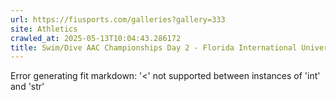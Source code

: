 ```yaml
---
url: https://fiusports.com/galleries?gallery=333
site: Athletics
crawled_at: 2025-05-13T10:04:43.286172
title: Swim/Dive AAC Championships Day 2 - Florida International University
---
```


Error generating fit markdown: '<' not supported between instances of 'int' and 'str'
